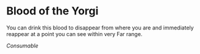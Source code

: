 # Blood of the Yorgi

You can drink this blood to disappear from where you are and immediately reappear at a point you can see within very Far range.

*Consumable*
